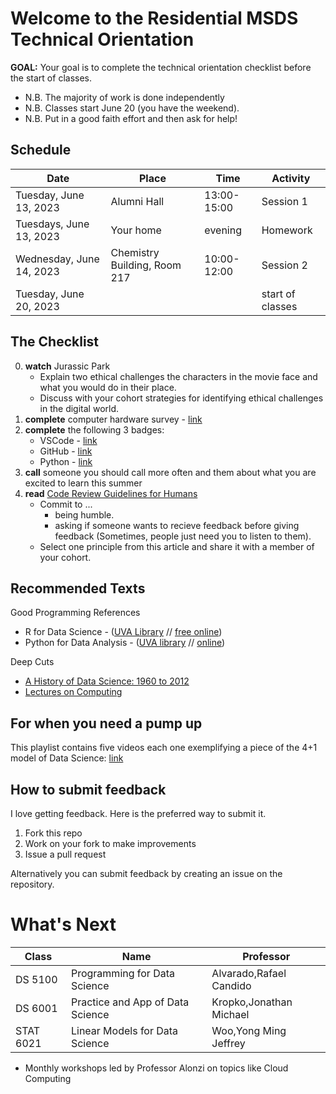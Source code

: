 # Welcome to the Residential MSDS Technical Orientation

**GOAL:** Your goal is to complete the technical orientation checklist before the start of classes.

* N.B. The majority of work is done independently
* N.B. Classes start June 20 (you have the weekend).
* N.B. Put in a good faith effort and then ask for help!

## Schedule
| Date | Place | Time | Activity |
|----------------------|----------|---------------|-|
| Tuesday, June 13, 2023 | Alumni Hall | 13:00-15:00 | Session 1 |
| Tuesdays, June 13, 2023 | Your home | evening | Homework |
| Wednesday, June 14, 2023 | Chemistry Building, Room 217 | 10:00-12:00 | Session 2 |
| Tuesday, June 20, 2023 | | | start of classes |

## The Checklist

0. **watch** Jurassic Park 
   * Explain two ethical challenges the characters in the movie face and what you would do in their place.
   * Discuss with your cohort strategies for identifying ethical challenges in the digital world.
1. **complete** computer hardware survey - [link](https://forms.gle/ddkrs1CtDwxGb1a87)
2. **complete** the following 3 badges:
   * VSCode - [link](https://github.com/UVADS/orientation-technical/blob/main/badges/vscode.md)
   * GitHub - [link](https://github.com/UVADS/orientation-technical/blob/main/badges/github.md)
   * Python - [link](https://github.com/UVADS/orientation-technical/blob/main/badges/python.md)
3. **call** someone you should call more often and them about what you are excited to learn this summer
4. **read** [Code Review Guidelines for Humans](https://phauer.com/2018/code-review-guidelines/)
   * Commit to ...
      * being humble.
      * asking if someone wants to recieve feedback before giving feedback (Sometimes, people just need you to listen to them).
   * Select one principle from this article and share it with a member of your cohort.
## Recommended Texts
Good Programming References
* R for Data Science - ([UVA Library](https://learning.oreilly.com/library/view/r-for-data/9781491910382/?ar) // [free online](https://r4ds.had.co.nz/))
* Python for Data Analysis - ([UVA library](https://learning.oreilly.com/library/view/python-for-data/9781491957653/?ar) // [online](https://wesmckinney.com/pages/book.html))

Deep Cuts
* [A History of Data Science: 1960 to 2012](https://myuva-my.sharepoint.com/:b:/g/personal/lpa2a_virginia_edu/EZ7EIykczFNOr7vu9Y0JsJwBXxEdwV86y5B1HRbrfCZ0Aw?e=PA6wHL)
* [Lectures on Computing](http://galileo.phys.virginia.edu/compfac/courses/)

## For when you need a pump up
This playlist contains five videos each one exemplifying a piece of the 4+1 model of Data Science: [link](https://youtube.com/playlist?list=PLc0No4e8MMEMcsS6pL4TZ8KegtS3VLlkk)

## How to submit feedback
I love getting feedback. Here is the preferred way to submit it.
1. Fork this repo
2. Work on your fork to make improvements
3. Issue a pull request

Alternatively you can submit feedback by creating an issue on the repository.

# What's Next
| Class | Name  | Professor |
|-------|-------|-----------|
|  DS 5100   |Programming for Data Science | Alvarado,Rafael Candido   |
| DS 6001   |Practice and App of Data Science| Kropko,Jonathan Michael |
|   STAT 6021   | Linear Models for Data Science | Woo,Yong Ming Jeffrey |

* Monthly workshops led by Professor Alonzi on topics like Cloud Computing
